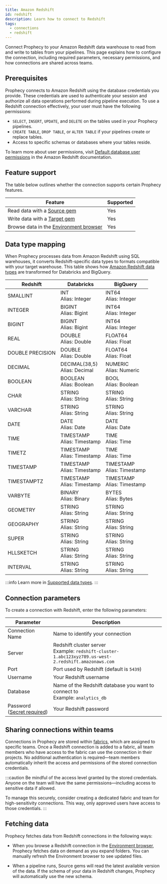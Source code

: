 ```yaml
---
title: Amazon Redshift
id: redshift
description: Learn how to connect to Redshift
tags:
  - connections
  - redshift
---
```


Connect Prophecy to your Amazon Redshift data warehouse to read from and write to tables from your pipelines. This page explains how to configure the connection, including required parameters, necessary permissions, and how connections are shared across teams.

## Prerequisites

Prophecy connects to Amazon Redshift using the database credentials you provide. These credentials are used to authenticate your session and authorize all data operations performed during pipeline execution. To use a Redshift connection effectively, your user must have the following permissions:

- `SELECT`, `INSERT`, `UPDATE`, and `DELETE` on the tables used in your Prophecy pipelines.
- `CREATE TABLE`, `DROP TABLE`, or `ALTER TABLE` if your pipelines create or replace tables.
- Access to specific schemas or databases where your tables reside.

To learn more about user permissions, visit [Default database user permissions](https://docs.aws.amazon.com/redshift/latest/dg/r_Privileges.html) in the Amazon Redshift documentation.

## Feature support

The table below outlines whether the connection supports certain Prophecy features.

| Feature                                                                    | Supported |
| -------------------------------------------------------------------------- | --------- |
| Read data with a [Source gem](/analysts/source-target)                     | Yes       |
| Write data with a [Target gem](/analysts/source-target)                    | Yes       |
| Browse data in the [Environment browser](/analysts/project-editor#sidebar) | Yes       |

## Data type mapping

When Prophecy processes data from Amazon Redshift using SQL warehouses, it converts Redshift-specific data types to formats compatible with your target warehouse. This table shows how [Amazon Redshift data types](https://docs.aws.amazon.com/redshift/latest/dg/c_Supported_data_types.html) are transformed for Databricks and BigQuery.

| Redshift         | Databricks                       | BigQuery                       |
| ---------------- | -------------------------------- | ------------------------------ |
| SMALLINT         | INT<br/>Alias: Integer           | INT64<br/>Alias: Integer       |
| INTEGER          | BIGINT<br/>Alias: Bigint         | INT64<br/>Alias: Integer       |
| BIGINT           | BIGINT<br/>Alias: Bigint         | INT64<br/>Alias: Integer       |
| REAL             | DOUBLE<br/>Alias: Double         | FLOAT64<br/>Alias: Float       |
| DOUBLE PRECISION | DOUBLE<br/>Alias: Double         | FLOAT64<br/>Alias: Float       |
| DECIMAL          | DECIMAL(38,5)<br/>Alias: Decimal | NUMERIC<br/>Alias: Numeric     |
| BOOLEAN          | BOOLEAN<br/>Alias: Boolean       | BOOL<br/>Alias: Boolean        |
| CHAR             | STRING<br/>Alias: String         | STRING<br/>Alias: String       |
| VARCHAR          | STRING<br/>Alias: String         | STRING<br/>Alias: String       |
| DATE             | DATE<br/>Alias: Date             | DATE<br/>Alias: Date           |
| TIME             | TIMESTAMP<br/>Alias: Timestamp   | TIME<br/>Alias: Time           |
| TIMETZ           | TIMESTAMP<br/>Alias: Timestamp   | TIME<br/>Alias: Time           |
| TIMESTAMP        | TIMESTAMP<br/>Alias: Timestamp   | TIMESTAMP<br/>Alias: Timestamp |
| TIMESTAMPTZ      | TIMESTAMP<br/>Alias: Timestamp   | TIMESTAMP<br/>Alias: Timestamp |
| VARBYTE          | BINARY<br/>Alias: Binary         | BYTES<br/>Alias: Bytes         |
| GEOMETRY         | STRING<br/>Alias: String         | STRING<br/>Alias: String       |
| GEOGRAPHY        | STRING<br/>Alias: String         | STRING<br/>Alias: String       |
| SUPER            | STRING<br/>Alias: String         | STRING<br/>Alias: String       |
| HLLSKETCH        | STRING<br/>Alias: String         | STRING<br/>Alias: String       |
| INTERVAL         | STRING<br/>Alias: String         | STRING<br/>Alias: String       |

:::info
Learn more in [Supported data types](/analysts/data-types).
:::

## Connection parameters

To create a connection with Redshift, enter the following parameters:

| Parameter                                                            | Description                                                                                             |
| -------------------------------------------------------------------- | ------------------------------------------------------------------------------------------------------- |
| Connection Name                                                      | Name to identify your connection                                                                        |
| Server                                                               | Redshift cluster server<br/>Example: `redshift-cluster-1.abc123xyz789.us-west-2.redshift.amazonaws.com` |
| Port                                                                 | Port used by Redshift (default is `5439`)                                                               |
| Username                                                             | Your Redshift username                                                                                  |
| Database                                                             | Name of the Redshift database you want to connect to<br/>Example: `analytics_db`                        |
| Password ([Secret required](docs/administration/secrets/secrets.md)) | Your Redshift password                                                                                  |

## Sharing connections within teams

Connections in Prophecy are stored within [fabrics](docs/administration/fabrics/prophecy-fabrics/prophecy-fabrics.md), which are assigned to specific teams. Once a Redshift connection is added to a fabric, all team members who have access to the fabric can use the connection in their projects. No additional authentication is required—team members automatically inherit the access and permissions of the stored connection credentials.

:::caution
Be mindful of the access level granted by the stored credentials. Anyone on the team will have the same permissions—including access to sensitive data if allowed.

To manage this securely, consider creating a dedicated fabric and team for high-sensitivity connections. This way, only approved users have access to those credentials.
:::

## Fetching data

Prophecy fetches data from Redshift connections in the following ways:

- When you browse a Redshift connection in the [Environment browser](/analysts/pipelines), Prophecy fetches data on demand as you expand folders. You can manually refresh the Environment browser to see updated files.

- When a pipeline runs, Source gems will read the latest available version of the data. If the schema of your data in Redshift changes, Prophecy will automatically use the new schema.
